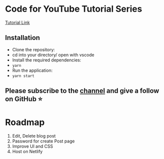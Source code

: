 # Code for YouTube Tutorial Series

[Tutorial Link](https://www.youtube.com/watch?v=8mhYdZCMjMc&list=PLGRqF6fp4AC51IwKEBLOUtA0CCQpZxnut)

## Installation

- Clone the repository:
- cd into your directory/ open with vscode
- Install the required dependencies:
- `yarn`
- Run the application:
- `yarn start`


## Please subscribe to the [channel](https://www.youtube.com/@JutsuPoint) and give a follow on GitHub ⭐️

# Roadmap

1. Edit, Delete blog post
2. Password for create Post page
3. Improve UI and CSS
4. Host on Netlify